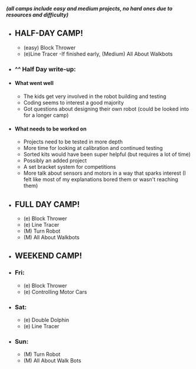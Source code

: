 **_(all camps include easy and medium projects, no hard ones due to resources and difficulty)_**

* ## HALF-DAY CAMP!
  * (easy) Block Thrower
  * (e)Line Tracer
    -If finished early, (Medium) All About Walkbots
 * ### ^^ Half Day write-up:
  * #### What went well
    * The kids get very involved in the robot building and testing
    * Coding seems to interest a good majority
    * Got questions about designing their own robot (could be looked into for a longer camp)
  * #### What needs to be worked on
    * Projects need to be tested in more depth
    * More time for looking at calibration and continued testing
    * Sorted kits would have been super helpful (but requires a lot of time)
    * Possibly an added project
    * A set bracket system for competitions
    * More talk about sensors and motors in a way that sparks interest (I felt like most of my explanations bored them or wasn't reaching them)

* ## FULL DAY CAMP!
  * (e) Block Thrower 
  * (e) Line Tracer
  * (M) Turn Robot
  * (M) All About Walkbots

* ## WEEKEND CAMP!

* ### Fri: 
  * (e) Block Thrower
  * (e) Controlling Motor Cars
* ### Sat:
  * (e) Double Dolphin
  * (e) Line Tracer
* ### Sun:
  * (M) Turn Robot
  * (M) All About Walk Bots

